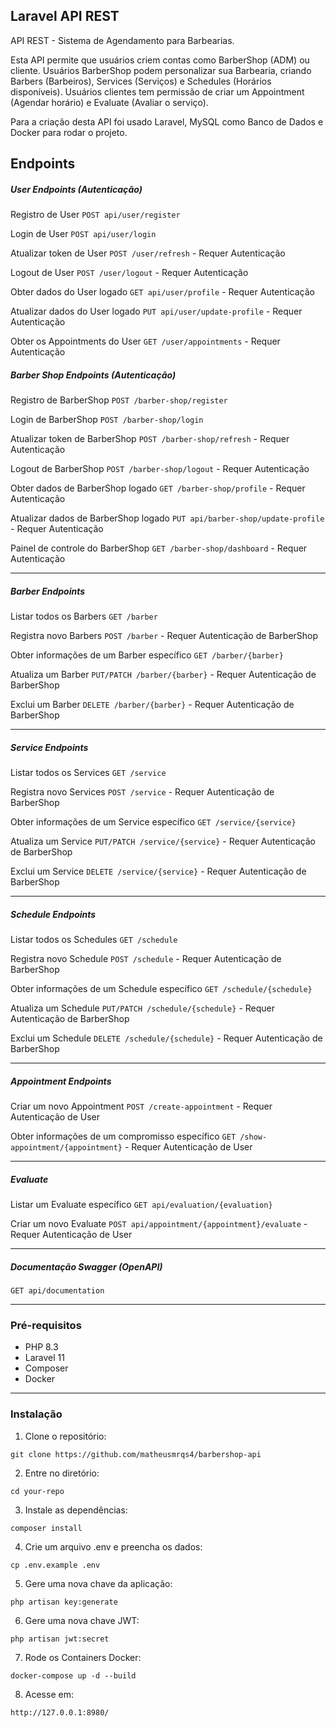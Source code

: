 ## Laravel API REST
API REST - Sistema de Agendamento para Barbearias.

Esta API permite que usuários criem contas como BarberShop (ADM) ou cliente. Usuários BarberShop podem personalizar sua Barbearia, criando Barbers (Barbeiros), Services (Serviços) e Schedules (Horários disponíveis). Usuários clientes tem permissão de criar um Appointment (Agendar horário) e Evaluate (Avaliar o serviço).

Para a criação desta API foi usado Laravel, MySQL como Banco de Dados e Docker para rodar o projeto.

## Endpoints

##### User Endpoints (Autenticação)

Registro de User ```POST api/user/register```

Login de User ```POST api/user/login```

Atualizar token de User ```POST /user/refresh``` - Requer Autenticação

Logout de User ```POST /user/logout``` - Requer Autenticação

Obter dados do User logado ```GET api/user/profile``` - Requer Autenticação

Atualizar dados do User logado ```PUT api/user/update-profile``` - Requer Autenticação

Obter os Appointments do User ```GET /user/appointments``` - Requer Autenticação


##### Barber Shop Endpoints (Autenticação)

Registro de BarberShop ```POST /barber-shop/register```

Login de BarberShop ```POST /barber-shop/login```

Atualizar token de BarberShop ```POST /barber-shop/refresh``` - Requer Autenticação

Logout de BarberShop ```POST /barber-shop/logout``` - Requer Autenticação

Obter dados de BarberShop logado ```GET /barber-shop/profile``` - Requer Autenticação

Atualizar dados de BarberShop logado ```PUT api/barber-shop/update-profile``` - Requer Autenticação

Painel de controle do BarberShop ```GET /barber-shop/dashboard``` - Requer Autenticação

<hr>

##### Barber Endpoints

Listar todos os Barbers ```GET /barber```

Registra novo Barbers ```POST /barber``` - Requer Autenticação de BarberShop

Obter informações de um Barber específico ```GET /barber/{barber}```

Atualiza um Barber ```PUT/PATCH /barber/{barber}``` - Requer Autenticação de BarberShop

Exclui um Barber ```DELETE /barber/{barber}``` - Requer Autenticação de BarberShop

<hr>

##### Service Endpoints

Listar todos os Services ```GET /service```

Registra novo Services ```POST /service``` - Requer Autenticação de BarberShop

Obter informações de um Service específico ```GET /service/{service}```

Atualiza um Service ```PUT/PATCH /service/{service}``` - Requer Autenticação de BarberShop

Exclui um Service ```DELETE /service/{service}``` - Requer Autenticação de BarberShop

<hr>

##### Schedule Endpoints

Listar todos os Schedules ```GET /schedule```

Registra novo Schedule ```POST /schedule``` - Requer Autenticação de BarberShop

Obter informações de um Schedule específico ```GET /schedule/{schedule}```

Atualiza um Schedule ```PUT/PATCH /schedule/{schedule}``` - Requer Autenticação de BarberShop

Exclui um Schedule ```DELETE /schedule/{schedule}``` - Requer Autenticação de BarberShop

<hr>

##### Appointment Endpoints

Criar um novo Appointment ```POST /create-appointment``` - Requer Autenticação de User

Obter informações de um compromisso específico ```GET /show-appointment/{appointment}``` - Requer Autenticação de User

<hr>

##### Evaluate
Listar um Evaluate específico ```GET api/evaluation/{evaluation}```

Criar um novo Evaluate ```POST api/appointment/{appointment}/evaluate``` - Requer Autenticação de User

<hr>

##### Documentação Swagger (OpenAPI)
```GET api/documentation```

<hr>

### Pré-requisitos
* PHP 8.3
* Laravel 11
* Composer
* Docker

<hr>

### Instalação
1. Clone o repositório:
```
git clone https://github.com/matheusmrqs4/barbershop-api
```

2. Entre no diretório:
 
```
cd your-repo
```

3. Instale as dependências:
```
composer install
```

4. Crie um arquivo .env e preencha os dados:
```
cp .env.example .env
```

5. Gere uma nova chave da aplicação:
```
php artisan key:generate
```

6. Gere uma nova chave JWT:
```
php artisan jwt:secret  
```

7. Rode os Containers Docker:
```
docker-compose up -d --build
```

8. Acesse em:
```
http://127.0.0.1:8980/
```
